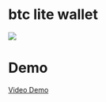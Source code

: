 # btc lite wallet

![](https://github.com/nickcen/btc_lite_wallet/blob/main/highlight.jpg)

# Demo
[Video Demo](https://vimeo.com/837495290?share=copy|)
